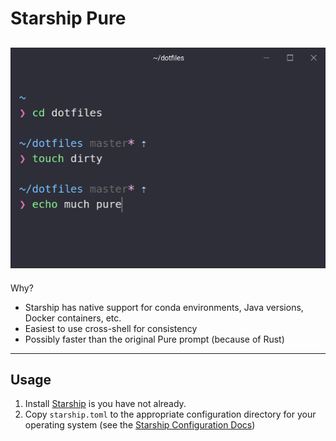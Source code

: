 # Starship Pure

## ![Starship Pure](https://raw.githubusercontent.com/charitarthchugh/starship-pure/main/images/starship-pure.png)

Why?

- Starship has native support for conda environments, Java versions, Docker containers, etc.
- Easiest to use cross-shell for consistency
- Possibly faster than the original Pure prompt (because of Rust)

---

## Usage

1. Install [Starship](https://starship.rs) is you have not already.
2. Copy `starship.toml` to the appropriate configuration directory for your operating system (see the [Starship Configuration Docs](https://starship.rs/config/))
